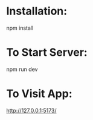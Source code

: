 # Installation:

npm install

# To Start Server:

npm run dev

# To Visit App:

http://127.0.0.1:5173/